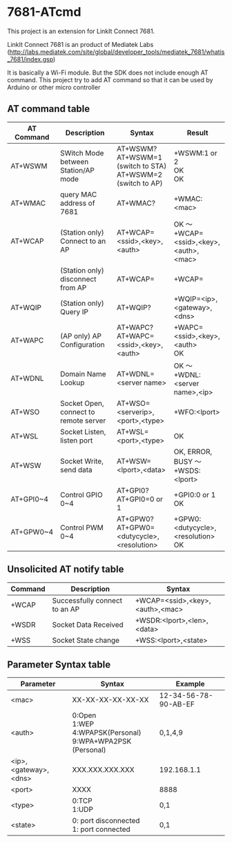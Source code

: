 # 7681-ATcmd
This project is an extension for LinkIt Connect 7681.

LinkIt Connect 7681 is an product of Mediatek Labs (http://labs.mediatek.com/site/global/developer_tools/mediatek_7681/whatis_7681/index.gsp)

It is basically a Wi-Fi module. But the SDK does not include enough AT command. 
This project try to add AT command so that it can be used by Arduino or other micro controller

## AT command table

|AT Command|Description|Syntax|Result|
|----------|-----------|------|------|
|AT+WSWM|SWitch Mode between Station/AP mode|AT+WSWM?<br>AT+WSWM=1 (switch to STA)<br>AT+WSWM=2 (switch to AP)|+WSWM:1 or 2<br>OK<br>OK|
|AT+WMAC|query MAC address of 7681|AT+WMAC?|+WMAC:\<mac>|
|AT+WCAP|(Station only) Connect to an AP|AT+WCAP=\<ssid>,\<key>,\<auth>|OK ～<br>+WCAP=\<ssid>,\<key>,\<auth>,\<mac>|
||(Station only) disconnect from AP|AT+WCAP=|+WCAP=|
|AT+WQIP|(Station only) Query IP|AT+WQIP?|+WQIP=\<ip>,\<gateway>,\<dns>|
|AT+WAPC|(AP only) AP Configuration|AT+WAPC?<br>AT+WAPC=\<ssid>,\<key>,\<auth>|+WAPC=\<ssid>,\<key>,\<auth><br>OK|
|AT+WDNL|Domain Name Lookup|AT+WDNL=\<server name>|OK ～<br>+WDNL:\<server name>,\<ip>|
|AT+WSO|Socket Open, connect to remote server|AT+WSO=\<serverip>,\<port>,\<type>|+WFO:\<lport>|
|AT+WSL|Socket Listen, listen port|AT+WSL=\<port>,\<type>|OK|
|AT+WSW|Socket Write, send data|AT+WSW=\<lport>,\<data>|OK, ERROR, BUSY ～<br>+WSDS:\<lport>|
|AT+GPI0~4|Control GPIO 0~4|AT+GPI0?<br>AT+GPI0=0 or 1|+GPI0:0 or 1<br>OK|
|AT+GPW0~4|Control PWM 0~4|AT+GPW0?<br>AT+GPW0=\<dutycycle>,\<resolution>|+GPW0:\<dutycycle>,\<resolution><br>OK|

## Unsolicited AT notify table

|Command|Description|Syntax|
|-------|-----------|------|
|+WCAP|Successfully connect to an AP|+WCAP=\<ssid>,\<key>,\<auth>,\<mac>|
|+WSDR|Socket Data Received|+WSDR:\<lport>,\<len>,\<data>|
|+WSS|Socket State change|+WSS:\<lport>,\<state>|

## Parameter Syntax table

|Parameter|Syntax|Example|
|---------|------|-------|
|\<mac>|XX-XX-XX-XX-XX-XX|12-34-56-78-90-AB-EF|
|\<auth>|0:Open<br>1:WEP<br>4:WPAPSK(Personal)<br>9:WPA+WPA2PSK (Personal)|0,1,4,9|
|\<ip>,\<gateway>,\<dns>|XXX.XXX.XXX.XXX|192.168.1.1|
|\<port>|XXXX|8888|
|\<type>|0:TCP<br>1:UDP|0,1|
|\<state>|0: port disconnected<br>1: port connected|0,1|





